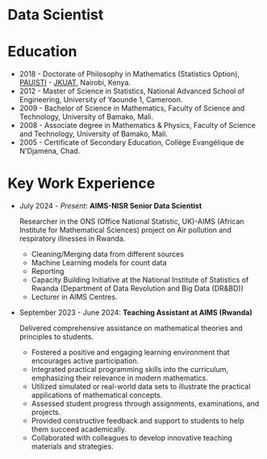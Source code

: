 # Data Scientist


# Education
- 2018 - Doctorate of Philosophy in Mathematics (Statistics Option), [PAUISTI](https://pau-au.africa/institutes/pausti/) - [JKUAT](https://www.jkuat.ac.ke/), Nairobi, Kenya.
- 2012 - Master of Science in Statistics, National Advanced School of Engineering, University of Yaounde 1, Cameroon.
- 2009 - Bachelor of Science in Mathematics, Faculty of Science and Technology, University of Bamako, Mali.
- 2008 - Associate degree in Mathematics & Physics, Faculty of Science and Technology, University of Bamako, Mali.
- 2005 - Certificate of Secondary Education, Collège Evangélique de N'Djaména, Chad.

# Key Work Experience
* July 2024 - *Present*: **AIMS-NISR Senior Data Scientist**

  Researcher in the ONS (Office National Statistic, UK)-AIMS (African Institute for Mathematical Sciences) project on Air pollution and respiratory illnesses in Rwanda.
  - Cleaning/Merging data from different sources
  - Machine Learning models for count data
  - Reporting
  - Capacity Building Initiative at the National Institute of Statistics of Rwanda (Department of Data Revolution and Big Data (DR&BD))
  - Lecturer in AIMS Centres.

* September 2023 - June 2024: **Teaching Assistant at AIMS (Rwanda)**

  Delivered comprehensive assistance on mathematical theories and principles to students.
  - Fostered a positive and engaging learning environment that encourages active participation.
  - Integrated practical programming skills into the curriculum, emphasizing their relevance in modern mathematics.
  - Utilized simulated or real-world data sets to illustrate the practical applications of mathematical concepts.
  - Assessed student progress through assignments, examinations, and projects.
  - Provided constructive feedback and support to students to help them succeed academically.
  - Collaborated with colleagues to develop innovative teaching materials and strategies.



<!---
September 2022
August 2023
Post-doctoral researcher, University of Mayotte.
Project name: On  Spatio-temporal risk management using mosquito count data. 
Key results:
Discovery of factors influencing the proliferation of mosquitos in Mayotte
Social contact matrix estimation using predictive methods
Tools:
Spatial data analyses and modelling
Getting data and cleaning using R software or Python.
Collaboration with other researchers 
Teaching.




November 2020
July 2022
Teaching Assistant at AIMS (Senegal)
Conducted tutorial and lab sessions with master's students, focusing on problem-solving, project management, and proficient programming in R/Python languages, SageMath, and Octave. Utilized GitHub for version control and demonstrated expertise in Linux commands.
Ensured accurate marking and maintained strict confidentiality of student records.
Utilized R programming skills to generate transcripts, enhancing academic administration efficiency.
Delivered engaging instruction in subjects including Statistics, LaTeX, and Introduction to R and Python, fostering a conducive learning environment.
Successfully managed the coordination of talks and seminars, facilitating academic discourse and knowledge sharing.
Led the development and maintenance of the academic activities book, ensuring precise documentation and adherence to institutional standards.
Mentored and guided students in essay writing, contributing to their academic growth and success.




March 2020
November 2020
Statistician/Economist consultant, Department of Studies and Forecasting of the Ministry of Finance and Budget, Chad.
Engaged in the elaboration of
the International Aid data analysis,
the Annual Performance Project Report (PAP in French), and
the Medium Term Expenditure Framework (MTEF)




February 2019
March 2020
Consultant at the Department of Economic Statistics at the Institut National de la Statistique, des Etudes Economiques et Démographiques (INSEED, Chad)
Managed data collection and processing for calculating the Construction cost index in Chad.
Monitored the data collection and evaluation of data quality.
Shiny dashboard for data entry and visualization.




January 2020 November 2020
Part-time Lecturer in Mathematics at the Ecole Nationale des Technologies de l’Information et de la Communication (ENASTIC, Chad).
Taught undergraduate students Linear Algebra, Probability and Statistics,  and Data Analysis.




September 2018
December 2018
Part-time Lecturer at JKUAT Karen Campus. 
Taught linear algebra, calculus, computational statistics with R, and the analysis of financial data to undergraduate students.




November 2017
November 2020
Data Scientist Freelancer/Consultant
Engaged in a diverse array of projects, including 
Data analysis
Machine learning
Natural Language Processing
Time series analysis
Big data processing
Data Engineering
Custom application development
Industry-specific endeavours




February 2017
June 2017
Data Analytics Consultant at Data-Fintech (Kenya)
Customer insights for policy making through Data Analysis from a telecom company.
Report productions




October 2013
February 2015
Lecturer at Université Polytechnique de Mongo (UPM, Chad)
Lecturer in Mathematics (Probability and Statistics, Ordinary Differential Equations, 
Interim HOD of Industrial Engineering and Maintenance
Undergraduate Thesis supervision




June 2012
November 2012
Intern at Polytech-Valor
Production of my Master’s thesis
Conducted data processing, exploration, and modelling using statistical methods with R, Excel, and MySQL software.




August 2011
September 2011
Intern at Airtel Chad
Participated in a study on customer satisfaction
Worked on the estimations of losses due to network failures
 -->
